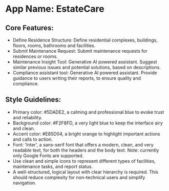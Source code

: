 # **App Name**: EstateCare

## Core Features:

- Define Residence Structure: Define residential complexes, buildings, floors, rooms, bathrooms and facilities.
- Submit Maintenance Request: Submit maintenance requests for residences or rooms.
- Maintenance Insight Tool: Generative AI powered assistant. Suggest similar previous issues and potential solutions, based on descriptions.
- Compliance assistant tool: Generative AI powered assistant. Provide guidance to users writing their reports, to ensure quality and compliance.

## Style Guidelines:

- Primary color: #5DADE2, a calming and professional blue to evoke trust and reliability.
- Background color: #F2F8FD, a very light blue to keep the interface airy and clean.
- Accent color: #E85D04, a bright orange to highlight important actions and calls to action.
- Font: 'Inter', a sans-serif font that offers a modern, clean, and very readable text, for both the headers and the body text.  Note: currently only Google Fonts are supported.
- Use clean and simple icons to represent different types of facilities, maintenance tasks, and report status.
- A well-structured, logical layout with clear hierarchy is required. This should reduce complexity for non-technical users and simplify navigation.
